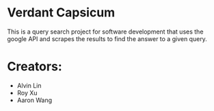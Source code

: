 # Verdant Capsicum

This is a query search project for software development that uses the google
API and scrapes the results to find the answer to a given query.

# Creators:
- Alvin Lin
- Roy Xu
- Aaron Wang
